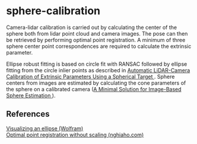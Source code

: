 # sphere-calibration
Camera-lidar calibration is carried out by calculating the center of the sphere both from lidar point cloud and camera images. The pose can then be retrieved by performing optimal point registration. A minimum of three sphere center point correspondences are required to calculate the extrinsic parameter.

Ellipse robust fitting is based on circle fit with RANSAC followed by ellipse fitting from the circle inlier points as described in [Automatic LiDAR-Camera Calibration of Extrinsic Parameters Using a Spherical Target
](https://ieeexplore.ieee.org/document/9197316). Sphere centers from images are estimated by calculating the cone parameters of the sphere on a calibrated camera ([A Minimal Solution for Image-Based Sphere Estimation
](https://doi.org/10.1007/s11263-023-01766-1)).

## References
[Visualizing an ellipse (Wolfram)](https://mathworld.wolfram.com/Ellipse.html) </br>
[Optimal point registration without scaling (nghiaho.com) ](https://nghiaho.com/?page_id=671)
